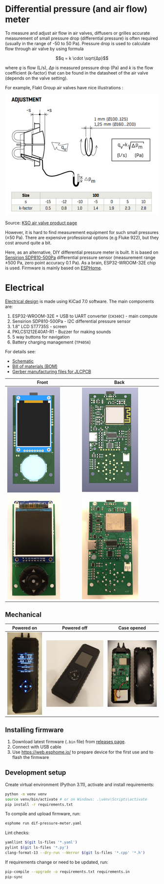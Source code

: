 # Differential pressure (and air flow) meter

To measure and adjust air flow in air valves, diffusers or grilles accurate measurement of small pressure drop (differential pressure) is often required (usually in the range of -50 to 50 Pa). Pressure drop is used to calculate flow through air valve by using formula

$$q = k \cdot \sqrt{Δp}$$

where $q$ is flow (L/s), $Δp$ is measured pressure drop (Pa) and $k$ is the flow coefficient (k-factor) that can be found in the datasheet of the air valve (depends on the valve setting).

For example, Flakt Group air valves have nice illustrations :

![](imgs/flakt-kso-600.png)

Source: [KSO air valve product page](https://www.flaktgroup.com/en/products/air-management-atds/air-valves/exhaust-air-valves/kso-exhaust-air-valve/)


However, it is hard to find measurement equipment for such small pressures (±50 Pa). There are expensive professional options (e.g Fluke 922), but they cost around quite a bit.

Here, as an alternative, DIY differential pressure meter is built. It is based on [Sensirion SDP810-500Pa](https://www.sensirion.com/products/catalog/SDP810-500Pa) differential pressure sensor (measurement range ±500 Pa, zero point accuracy 0.1 Pa). As a brain, ESP32-WROOM-32E chip is used. Firmware is mainly based on [ESPHome](https://esphome.io/).



# Electrical

[Electrical design](electrical/) is made using KiCad 7.0 software. The main components are:
1. ESP32-WROOM-32E + USB to UART converter (`CH340C`)  - main compute
2. Sensirion SDP810-500Pa - I2C differential pressure sensor
3. 1.8" LCD ST7735S - screen
4. PKLCS1212E40A1-R1 - Buzzer for making sounds
5. 5 way buttons for navigation
6. Battery charging management (`TP4056`)

For details see:
* [Schematic](electrical/schematic.pdf)
* [Bill of materials (BOM)](electrical/bom.pdf)
* [Gerber manufacturing files for JLCPCB](electrical/gerbers/)

| **Front**                                                         | **Back**                                                          |
|-------------------------------------------------------------------|-------------------------------------------------------------------|
| <img src="imgs/pcb-model-front-600.png" height="75%" width="75%"> | <img src="imgs/pcb-model-back-600.png" height="75%" width="75%">  |
| <img src="imgs/pcb-front-600.png" height="75%" width="75%">       | <img src="imgs/pcb-back-600.png" height="75%" width="75%">        |

## Mechanical

| **Powered on**                    | **Powered off**                  | **Case opened**                  |
|-----------------------------------|----------------------------------|----------------------------------|
| ![](imgs/dpm-power-on-600.png)    | ![](imgs/dpm-power-off-600.png)  | ![](imgs/case-opened-600.png)    |


## Installing firmware

1. Download latest firmware (`.bin` file) from [releases page](https://**github**.com/ardiloot/dif-pressure-meter/releases/).
2. Connect with USB cable
3. Use https://web.esphome.io/ to prepare device for the first use and to flash the firmware

## Development setup

Create virtual environment (Python 3.11), activate and install requirements:

```bash
python -m venv venv
source venv/bin/activate # or on Windows: .\venv\Scripts\activate
pip install -r requirements.txt
```

To compile and upload firmware, run:

```bash
esphome run dif-pressure-meter.yaml
```

Lint checks:

```bash
yamllint $(git ls-files '*.yaml')
pylint $(git ls-files '*.py')
clang-format-13 --dry-run --Werror $(git ls-files '*.cpp' '*.h')
```

If requirements change or need to be updated, run:

```bash
pip-compile --upgrade -o requirements.txt requirements.in
pip-sync
```
